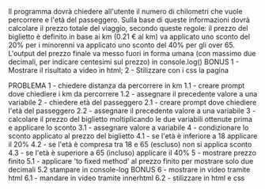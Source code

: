 Il programma dovrà chiedere all'utente il numero di chilometri che vuole percorrere e l'età del passeggero.
Sulla base di queste informazioni dovrà calcolare il prezzo totale del viaggio, secondo queste regole:
il prezzo del biglietto è definito in base ai km (0.21 € al km)
va applicato uno sconto del 20% per i minorenni
va applicato uno sconto del 40% per gli over 65.
L'output del prezzo finale va messo fuori in forma umana (con massimo due decimali, per indicare centesimi sul prezzo) in console.log()
BONUS
1 - Mostrare il risultato a video in html;
2 - Stilizzare con i css la pagina


PROBLEMA
1 - chiedere distanza da percorrere in km
    1.1 - creare prompt dove chiediere i km da percorrere
    1.2 - assegnare il precedente valore a una variabile
2 - chiedere età del passeggero
    2.1 - creare prompt dove chiediere l'età del passeggero
    2.2 - assegnare il precedente valore a una variabile
3 - calcolare il prezzo del biglietto moltiplicando le due variabili        ottenute prima e applicare lo sconto
    3.1 - assegnare valore a variabile
4 - condizionare lo sconto applicato al prezzo del biglietto 
    4.1 - se l'età è inferiore a 18 applicare il 20%
    4.2 - se l'età è compresa tra 18 e 65 (escluso) non si applica sconto
    4.3 - se l'età è superiore a 65 (incluso) applicare il 40%
5 - mostrare prezzo finito
    5.1 - applicare 'to fixed method' al prezzo finito per mostrare solo due decimali
    5.2 stampare in console-log
BONUS
6 - mostrare in video tramite html
    6.1 - mandare in video tramite innerhtml
    6.2 - stilizzare in html e css